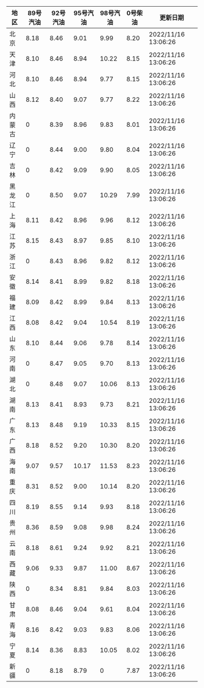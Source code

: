 | 地区 | 89号汽油 | 92号汽油 | 95号汽油 | 98号汽油 | 0号柴油 | 更新日期 |
| --- | --- | --- | --- | --- | --- | --- |
| 北京 | 8.18 | 8.46 | 9.01 | 9.99 | 8.20 | 2022/11/16 13:06:26 |
| 天津 | 8.10 | 8.46 | 8.94 | 10.22 | 8.15 | 2022/11/16 13:06:26 |
| 河北 | 8.10 | 8.46 | 8.94 | 9.77 | 8.15 | 2022/11/16 13:06:26 |
| 山西 | 8.12 | 8.40 | 9.07 | 9.77 | 8.22 | 2022/11/16 13:06:26 |
| 内蒙古 | 0 | 8.39 | 8.96 | 9.83 | 8.01 | 2022/11/16 13:06:26 |
| 辽宁 | 0 | 8.44 | 9.00 | 9.80 | 8.04 | 2022/11/16 13:06:26 |
| 吉林 | 0 | 8.42 | 9.09 | 9.90 | 8.05 | 2022/11/16 13:06:26 |
| 黑龙江 | 0 | 8.50 | 9.07 | 10.29 | 7.99 | 2022/11/16 13:06:26 |
| 上海 | 8.11 | 8.42 | 8.96 | 9.96 | 8.12 | 2022/11/16 13:06:26 |
| 江苏 | 8.15 | 8.43 | 8.97 | 9.85 | 8.10 | 2022/11/16 13:06:26 |
| 浙江 | 0 | 8.43 | 8.96 | 9.82 | 8.12 | 2022/11/16 13:06:26 |
| 安徽 | 8.14 | 8.41 | 8.99 | 9.82 | 8.18 | 2022/11/16 13:06:26 |
| 福建 | 8.09 | 8.42 | 8.99 | 9.84 | 8.13 | 2022/11/16 13:06:26 |
| 江西 | 8.08 | 8.42 | 9.04 | 10.54 | 8.19 | 2022/11/16 13:06:26 |
| 山东 | 8.10 | 8.44 | 9.06 | 9.78 | 8.14 | 2022/11/16 13:06:26 |
| 河南 | 0 | 8.47 | 9.05 | 9.70 | 8.13 | 2022/11/16 13:06:26 |
| 湖北 | 0 | 8.48 | 9.07 | 10.06 | 8.13 | 2022/11/16 13:06:26 |
| 湖南 | 8.13 | 8.41 | 8.93 | 9.73 | 8.21 | 2022/11/16 13:06:26 |
| 广东 | 8.13 | 8.48 | 9.19 | 10.33 | 8.15 | 2022/11/16 13:06:26 |
| 广西 | 8.18 | 8.52 | 9.20 | 10.30 | 8.20 | 2022/11/16 13:06:26 |
| 海南 | 9.07 | 9.57 | 10.17 | 11.53 | 8.23 | 2022/11/16 13:06:26 |
| 重庆 | 8.31 | 8.52 | 9.00 | 10.14 | 8.20 | 2022/11/16 13:06:26 |
| 四川 | 8.19 | 8.55 | 9.14 | 9.93 | 8.18 | 2022/11/16 13:06:26 |
| 贵州 | 8.36 | 8.59 | 9.08 | 9.98 | 8.24 | 2022/11/16 13:06:26 |
| 云南 | 8.18 | 8.61 | 9.24 | 9.92 | 8.21 | 2022/11/16 13:06:26 |
| 西藏 | 9.06 | 9.33 | 9.87 | 11.00 | 8.67 | 2022/11/16 13:06:26 |
| 陕西 | 0 | 8.34 | 8.81 | 9.84 | 8.03 | 2022/11/16 13:06:26 |
| 甘肃 | 8.08 | 8.46 | 9.04 | 9.61 | 8.04 | 2022/11/16 13:06:26 |
| 青海 | 8.16 | 8.42 | 9.03 | 9.83 | 8.06 | 2022/11/16 13:06:26 |
| 宁夏 | 8.14 | 8.36 | 8.83 | 10.05 | 8.02 | 2022/11/16 13:06:26 |
| 新疆 | 0 | 8.18 | 8.79 | 0 | 7.87 | 2022/11/16 13:06:26 |
